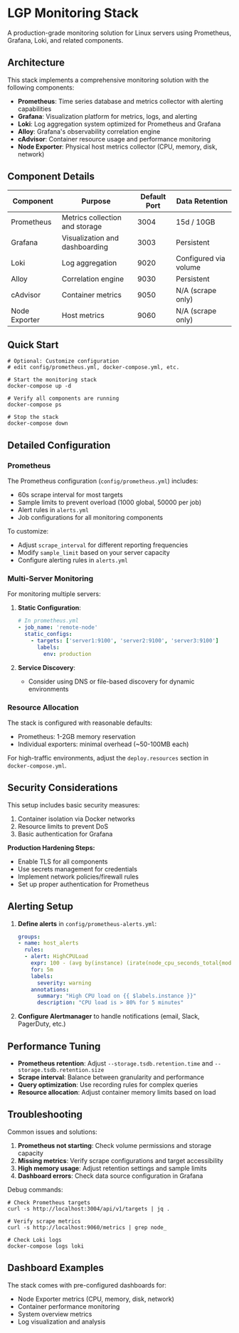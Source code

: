 # LGP Monitoring Stack

A production-grade monitoring solution for Linux servers using Prometheus, Grafana, Loki, and related components.

## Architecture

This stack implements a comprehensive monitoring solution with the following components:

- **Prometheus**: Time series database and metrics collector with alerting capabilities
- **Grafana**: Visualization platform for metrics, logs, and alerting
- **Loki**: Log aggregation system optimized for Prometheus and Grafana
- **Alloy**: Grafana's observability correlation engine
- **cAdvisor**: Container resource usage and performance monitoring
- **Node Exporter**: Physical host metrics collector (CPU, memory, disk, network)

## Component Details

| Component | Purpose | Default Port | Data Retention |
|-----------|---------|--------------|----------------|
| Prometheus | Metrics collection and storage | 3004 | 15d / 10GB |
| Grafana | Visualization and dashboarding | 3003 | Persistent |
| Loki | Log aggregation | 9020 | Configured via volume |
| Alloy | Correlation engine | 9030 | Persistent |
| cAdvisor | Container metrics | 9050 | N/A (scrape only) |
| Node Exporter | Host metrics | 9060 | N/A (scrape only) |

## Quick Start

```shell
# Optional: Customize configuration 
# edit config/prometheus.yml, docker-compose.yml, etc.

# Start the monitoring stack
docker-compose up -d

# Verify all components are running
docker-compose ps

# Stop the stack
docker-compose down
```

## Detailed Configuration

### Prometheus

The Prometheus configuration (`config/prometheus.yml`) includes:

- 60s scrape interval for most targets
- Sample limits to prevent overload (1000 global, 50000 per job)
- Alert rules in `alerts.yml`
- Job configurations for all monitoring components

To customize:
- Adjust `scrape_interval` for different reporting frequencies
- Modify `sample_limit` based on your server capacity
- Configure alerting rules in `alerts.yml`

### Multi-Server Monitoring

For monitoring multiple servers:

1. **Static Configuration**:
   ```yaml
   # In prometheus.yml
   - job_name: 'remote-node'
     static_configs:
       - targets: ['server1:9100', 'server2:9100', 'server3:9100']
         labels:
           env: production
   ```

2. **Service Discovery**:
   - Consider using DNS or file-based discovery for dynamic environments

### Resource Allocation

The stack is configured with reasonable defaults:
- Prometheus: 1-2GB memory reservation
- Individual exporters: minimal overhead (~50-100MB each)

For high-traffic environments, adjust the `deploy.resources` section in `docker-compose.yml`.

## Security Considerations

This setup includes basic security measures:

1. Container isolation via Docker networks
2. Resource limits to prevent DoS
3. Basic authentication for Grafana

**Production Hardening Steps:**
- Enable TLS for all components
- Use secrets management for credentials
- Implement network policies/firewall rules
- Set up proper authentication for Prometheus

## Alerting Setup

1. **Define alerts** in `config/prometheus-alerts.yml`:
   ```yaml
   groups:
   - name: host_alerts
     rules:
     - alert: HighCPULoad
       expr: 100 - (avg by(instance) (irate(node_cpu_seconds_total{mode="idle"}[5m])) * 100) > 80
       for: 5m
       labels:
         severity: warning
       annotations:
         summary: "High CPU load on {{ $labels.instance }}"
         description: "CPU load is > 80% for 5 minutes"
   ```

2. **Configure Alertmanager** to handle notifications (email, Slack, PagerDuty, etc.)

## Performance Tuning

- **Prometheus retention**: Adjust `--storage.tsdb.retention.time` and `--storage.tsdb.retention.size`
- **Scrape interval**: Balance between granularity and performance
- **Query optimization**: Use recording rules for complex queries
- **Resource allocation**: Adjust container memory limits based on load

## Troubleshooting

Common issues and solutions:

1. **Prometheus not starting**: Check volume permissions and storage capacity
2. **Missing metrics**: Verify scrape configurations and target accessibility
3. **High memory usage**: Adjust retention settings and sample limits
4. **Dashboard errors**: Check data source configuration in Grafana

Debug commands:
```shell
# Check Prometheus targets
curl -s http://localhost:3004/api/v1/targets | jq .

# Verify scrape metrics
curl -s http://localhost:9060/metrics | grep node_

# Check Loki logs
docker-compose logs loki
```

## Dashboard Examples

The stack comes with pre-configured dashboards for:
- Node Exporter metrics (CPU, memory, disk, network)
- Container performance monitoring
- System overview metrics
- Log visualization and analysis
